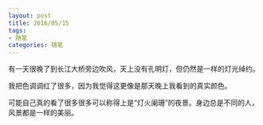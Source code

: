 ```yaml
---
layout: post
title: 2016/05/15
tags:
- 随笔
categories: 随笔
---
```

有一天很晚了到长江大桥旁边吹风，天上没有孔明灯，但仍然是一样的灯光绰约。

我把色调调红了很多，因为我觉得这更像是那天晚上我看到的真实颜色。

可能自己真的看了很多很多可以称得上是“灯火阑珊”的夜景。身边总是不同的人，风景都是一样的美丽。
